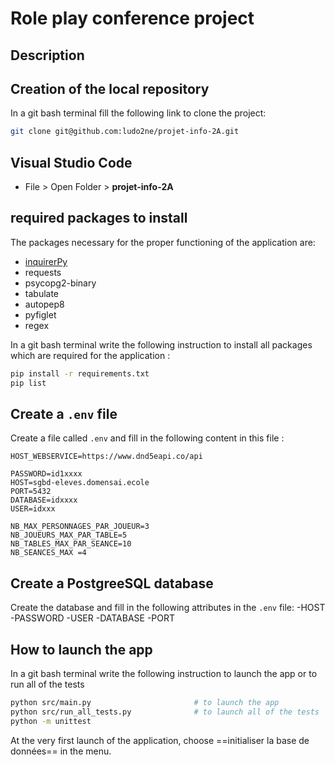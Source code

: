 # Role play conference project

## Description




## Creation of the local repository

In a git bash terminal fill the following link to clone the project:
```bash
git clone git@github.com:ludo2ne/projet-info-2A.git
```

## Visual Studio Code 

* File > Open Folder > **projet-info-2A**

## required packages to install

The packages necessary for the proper functioning of the application are:
* [inquirerPy](https://inquirerpy.readthedocs.io/en/latest/)
* requests
* psycopg2-binary
* tabulate
* autopep8
* pyfiglet
* regex

In a git bash terminal write the following instruction to install all packages which are required for the application :
```bash
pip install -r requirements.txt
pip list
```


## Create a `.env` file
Create a file called `.env` and fill in the following content in this file :

```
HOST_WEBSERVICE=https://www.dnd5eapi.co/api

PASSWORD=id1xxxx
HOST=sgbd-eleves.domensai.ecole
PORT=5432
DATABASE=idxxxx
USER=idxxx

NB_MAX_PERSONNAGES_PAR_JOUEUR=3
NB_JOUEURS_MAX_PAR_TABLE=5
NB_TABLES_MAX_PAR_SEANCE=10
NB_SEANCES_MAX =4
```

## Create a PostgreeSQL database 
Create the database and fill in the following attributes in the `.env` file:
-HOST
-PASSWORD
-USER
-DATABASE
-PORT

## How to launch the app

In a git bash terminal write the following instruction to launch the app or to run all of the tests
```bash
python src/main.py                       # to launch the app
python src/run_all_tests.py              # to launch all of the tests
python -m unittest
```

At the very first launch of the application, choose ==initialiser la base de données== in the menu.